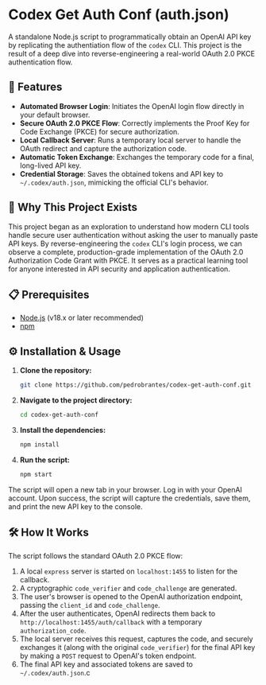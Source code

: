 # Codex Get Auth Conf (auth.json)

A standalone Node.js script to programmatically obtain an OpenAI API key by replicating the authentiation flow of the `codex` CLI. This project is the result of a deep dive into reverse-engineering a real-world OAuth 2.0 PKCE authentication flow.

## 🚀 Features

-   **Automated Browser Login**: Initiates the OpenAI login flow directly in your default browser.
-   **Secure OAuth 2.0 PKCE Flow**: Correctly implements the Proof Key for Code Exchange (PKCE) for secure authorization.
-   **Local Callback Server**: Runs a temporary local server to handle the OAuth redirect and capture the authorization code.
-   **Automatic Token Exchange**: Exchanges the temporary code for a final, long-lived API key.
-   **Credential Storage**: Saves the obtained tokens and API key to `~/.codex/auth.json`, mimicking the official CLI's behavior.

## 🤔 Why This Project Exists

This project began as an exploration to understand how modern CLI tools handle secure user authentication without asking the user to manually paste API keys. By reverse-engineering the `codex` CLI's login process, we can observe a complete, production-grade implementation of the OAuth 2.0 Authorization Code Grant with PKCE. It serves as a practical learning tool for anyone interested in API security and application authentication.

## 📋 Prerequisites

-   [Node.js](https://nodejs.org/) (v18.x or later recommended)
-   [npm](https://www.npmjs.com/)

## ⚙️ Installation & Usage

1.  **Clone the repository:**
    ```bash
    git clone https://github.com/pedrobrantes/codex-get-auth-conf.git
    ```

2.  **Navigate to the project directory:**
    ```bash
    cd codex-get-auth-conf
    ```

3.  **Install the dependencies:**
    ```bash
    npm install
    ```

4.  **Run the script:**
    ```bash
    npm start
    ```

The script will open a new tab in your browser. Log in with your OpenAI account. Upon success, the script will capture the credentials, save them, and print the new API key to the console.

## 🛠️ How It Works

The script follows the standard OAuth 2.0 PKCE flow:

1.  A local `express` server is started on `localhost:1455` to listen for the callback.
2.  A cryptographic `code_verifier` and `code_challenge` are generated.
3.  The user's browser is opened to the OpenAI authorization endpoint, passing the `client_id` and `code_challenge`.
4.  After the user authenticates, OpenAI redirects them back to `http://localhost:1455/auth/callback` with a temporary `authorization_code`.
5.  The local server receives this request, captures the code, and securely exchanges it (along with the original `code_verifier`) for the final API key by making a `POST` request to OpenAI's token endpoint.
6.  The final API key and associated tokens are saved to `~/.codex/auth.json`.c
